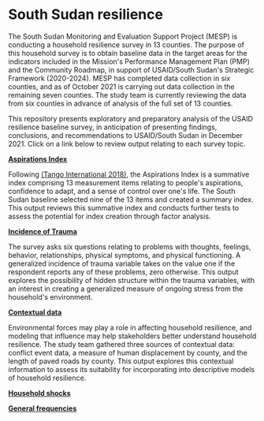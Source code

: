 # South Sudan resilience

The South Sudan Monitoring and Evaluation Support Project (MESP) is conducting a household resilience survey in 13 counties. The purpose of this household survey is to obtain baseline data in the target areas for the indicators included in the Mission's Performance Management Plan (PMP) and the Community Roadmap, in support of USAID/South Sudan's Strategic Framework (2020-2024). MESP has completed data collection in six counties, and as of October 2021 is carrying out data collection in the remaining seven counties. The study team is currently reviewing the data from six counties in advance of analysis of the full set of 13 counties. 

This repository presents exploratory and preparatory analysis of the USAID resilience baseline survey, in anticipation of presenting findings, conclusions, and recommendations to USAID/South Sudan in December 2021. Click on a link below to review output relating to each survey topic. 

[**Aspirations Index**](https://managementsystemsintl.github.io/South-Sudan-resilience/code/South-Sudan-resilience---Aspirations-explore.html)

Following [(Tango International 2018)](https://www.fsnnetwork.org/sites/default/files/Methodology_Guide_Nov2018508.pdf), the Aspirations Index is a summative index comprising 13 measurement items relating to people's aspirations, confidence to adapt, and a sense of control over one's life. The South Sudan baseline selected nine of the 13 items and created a summary index. This output reviews this summative index and conducts further tests to assess the potential for index creation through factor analysis. 

[**Incidence of Trauma**](https://managementsystemsintl.github.io/South-Sudan-resilience/code/South-Sudan-resilience---Trauma-explore.html)

The survey asks six questions relating to problems with thoughts, feelings, behavior, relationships, physical symptoms, and physical functioning. A generalized incidence of trauma variable takes on the value one if the respondent reports any of these problems, zero otherwise. This output explores the possibility of hidden structure within the trauma variables, with an interest in creating a generalized measure of ongoing stress from the household's environment. 

[**Contextual data**](https://managementsystemsintl.github.io/South-Sudan-resilience/code/South-Sudan-resilience---contextual-data-explore.html)

Environmental forces may play a role in affecting household resilience, and modeling that influence may help stakeholders better understand household resilience. The study team gathered three sources of contextual data: conflict event data, a measure of human displacement by county, and the length of paved roads by county. This output  explores this contextual information to assess its suitability for incorporating into descriptive models of household resilience. 

[**Household shocks**](https://managementsystemsintl.github.io/South-Sudan-resilience/code/South-Sudan-resilience---Shocks-explore.html)


[**General frequencies**](https://managementsystemsintl.github.io/South-Sudan-resilience/code/South%20Sudan%20resilience%20-%20frequencies.html)

